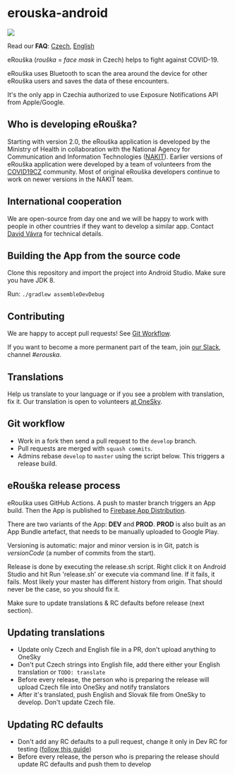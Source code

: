 # erouska-android

[<img src="https://lh3.googleusercontent.com/cjsqrWQKJQp9RFO7-hJ9AfpKzbUb_Y84vXfjlP0iRHBvladwAfXih984olktDhPnFqyZ0nu9A5jvFwOEQPXzv7hr3ce3QVsLN8kQ2Ao=s0">](https://play.google.com/store/apps/details?id=cz.covid19cz.erouska)

Read our **FAQ**: [Czech](https://erouska.cz/caste-dotazy), [English](https://erouska.cz/en/caste-dotazy)

eRouška (_rouška_ = _face mask_ in Czech) helps to fight against COVID-19.

eRouška uses Bluetooth to scan the area around the device for other eRouška users and saves the data of these encounters.

It's the only app in Czechia authorized to use Exposure Notifications API from Apple/Google.

## Who is developing eRouška?

Starting with version 2.0, the eRouška application is developed by the Ministry of Health in collaboration with the National Agency for Communication and Information Technologies ([NAKIT](https://nakit.cz/)). Earlier versions of eRouška application were developed by a team of volunteers from the [COVID19CZ](https://covid19cz.cz) community. Most of original eRouška developers continue to work on newer versions in the NAKIT team.

## International cooperation

We are open-source from day one and we will be happy to work with people in other countries if they want to develop a similar app. Contact [David Vávra](mailto:david.vavra@erouska.cz) for technical details.

## Building the App from the source code

Clone this repository and import the project into Android Studio. Make sure you have JDK 8.

Run:
`./gradlew assembleDevDebug`

## Contributing
We are happy to accept pull requests! See [Git Workflow](#git-workflow).

If you want to become a more permanent part of the team, join [our Slack](https://covid19cz.slack.com), channel _#erouska_.

## Translations

Help us translate to your language or if you see a problem with translation, fix it. Our translation is open to volunteers [at OneSky](https://covid19cz.oneskyapp.com/).

## <a name="git-workflow"></a>Git workflow

- Work in a fork then send a pull request to the `develop` branch. 
- Pull requests are merged with `squash commits`.
- Admins rebase `develop` to `master` using the script below. This triggers a release build.

## eRouška release process

eRouška uses GitHub Actions. A push to master branch triggers an App build. Then the App is published to [Firebase App Distribution](https://firebase.google.com/docs/app-distribution). 

There are two variants of the App: **DEV** and **PROD**. **PROD** is also built as an App Bundle artefact, that needs to be manually uploaded to Google Play.

Versioning is automatic: major and minor version is in Git, patch is _versionCode_ (a number of commits from the start).

Release is done by executing the release.sh script. Right click it on Android Studio and hit Run 'release.sh' or execute via command line.
If it fails, it fails. Most likely your master has different history from origin. That should never be the case, so you should fix it.

Make sure to update translations & RC defaults before release (next section).

## Updating translations
- Update only Czech and English file in a PR, don't upload anything to OneSky
- Don't put Czech strings into English file, add there either your English translation or `TODO: translate`
- Before every release, the person who is preparing the release will upload Czech file into OneSky and notify translators
- After it's translated, push English and Slovak file from OneSky to develop. Don't update Czech file.

## Updating RC defaults
- Don't add any RC defaults to a pull request, change it only in Dev RC for testing ([follow this guide](https://github.com/covid19cz/erouska-remote-config#how-to-add-new-localizable-rc-key))
- Before every release, the person who is preparing the release should update RC defaults and push them to develop

